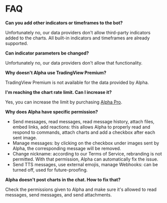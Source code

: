 # FAQ

**Can you add other indicators or timeframes to the bot?**

Unfortunately no, our data providers don't allow third-party indicators added to the charts. All built-in indicators and timeframes are already supported.

**Can indicator parameters be changed?**

Unfortunately no, our data providers don't allow that functionality.

**Why doesn't Alpha use TradingView Premium?**

TradingView Premium is not available for the data provided by Alpha.

**I'm reaching the chart rate limit. Can I increase it?**

Yes, you can increase the limit by purchasing [Alpha Pro](https://www.alphabotsystem.com/pro "Alpha Pro").

**Why does Alpha have specific permission?**

- Send messages, read messages, read message history, attach files, embed links, add reactions: this allows Alpha to properly read and respond to commands, attach charts and add a checkbox after each sent image.
- Manage messages: by clicking on the checkbox under images sent by Alpha, the corresponding message will be removed.
- Change nickname: according to our Terms of Service, rebranding is not permitted. With that permission, Alpha can automatically fix the issue.
- Send TTS messages, use external emojis, manage Webhooks: can be turned off, used for future-proofing.

**Alpha doesn't post charts in the chat. How to fix that?**

Check the permissions given to Alpha and make sure it's allowed to read messages, send messages, and send attachments.
